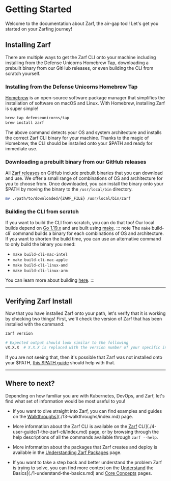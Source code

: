 # Getting Started

Welcome to the documentation about Zarf, the air-gap tool! Let's get you started on your Zarfing journey!

## Installing Zarf

There are multiple ways to get the Zarf CLI onto your machine including installing from the Defense Unicorns Homebrew Tap, downloading a prebuilt binary from our GitHub releases, or even building the CLI from scratch yourself.

### Installing from the Defense Unicorns Homebrew Tap

[Homebrew](https://brew.sh/) is an open-source software package manager that simplifies the installation of software on macOS and Linux. With Homebrew, installing Zarf is super simple!

```bash
brew tap defenseunicorns/tap
brew install zarf
```

The above command detects your OS and system architecture and installs the correct Zarf CLI binary for your machine. Thanks to the magic of Homebrew, the CLI should be installed onto your $PATH and ready for immediate use.

### Downloading a prebuilt binary from our GitHub releases

All [Zarf releases](https://github.com/defenseunicorns/zarf/releases) on GitHub include prebuilt binaries that you can download and use. We offer a small range of combinations of OS and architecture for you to choose from. Once downloaded, you can install the binary onto your $PATH by moving the binary to the `/usr/local/bin` directory.

```bash
mv ./path/to/downloaded/{ZARF_FILE} /usr/local/bin/zarf
```

### Building the CLI from scratch

If you want to build the CLI from scratch, you can do that too! Our local builds depend on [Go 1.19.x](https://golang.org/doc/install) and are built using [make](https://www.gnu.org/software/make/).
::: note The `make` build-cli` command builds a binary for each combinations of OS and architecture. If you want to shorten the build time, you can use an alternative command to only build the binary you need:

- `make build-cli-mac-intel`
- `make build-cli-mac-apple`
- `make build-cli-linux-amd`
- `make build-cli-linux-arm`

You can learn more about building [here](./4-user-guide/1-the-zarf-cli/1-building-your-own-cli.md).
:::

---

## Verifying Zarf Install

Now that you have installed Zarf onto your path, let's verify that it is working by checking two things! First, we'll check the version of Zarf that has been installed with the command:

```bash
zarf version

# Expected output should look similar to the following
vX.X.X  # X.X.X is replaced with the version number of your specific installation
```

If you are not seeing that, then it's possible that Zarf was not installed onto your $PATH, [this $PATH guide](https://zwbetz.com/how-to-add-a-binary-to-your-path-on-macos-linux-windows/) should help with that.

---

## Where to next?

Depending on how familiar you are with Kubernetes, DevOps, and Zarf, let's find what set of information would be most useful to you!

- If you want to dive straight into Zarf, you can find examples and guides on the [Walkthroughs](./13-walkthroughs/index.md)](./13-walkthroughs/index.md) page.

- More information about the Zarf CLI is available on the [Zarf](./4-user-guide/1-the-zarf-cli/index.md) CLI](./4-user-guide/1-the-zarf-cli/index.md) page, or by browsing through the help descriptions of all the commands available through `zarf --help`.

- More information about the packages that Zarf creates and deploy is available in the [Understanding Zarf Packages](./4-user-guide/2-zarf-packages/1-zarf-packages.md) page.

- If you want to take a step back and better understand the problem Zarf is trying to solve, you can find more context on the [Understand](./1-understand-the-basics.md) the Basics](./1-understand-the-basics.md) and [Core Concepts](./2-core-concepts.md) pages.
